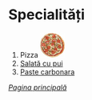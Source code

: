 # Specialități

1. Pizza ![Imaginea nu a fost gasita](imgs/pizza_spec.jpg)
2. [Salată cu pui](specialitati/salata-cu-pui)
3. [Paste carbonara](specialitati/paste-carbonara) 

[*Pagina principală*](main.md)